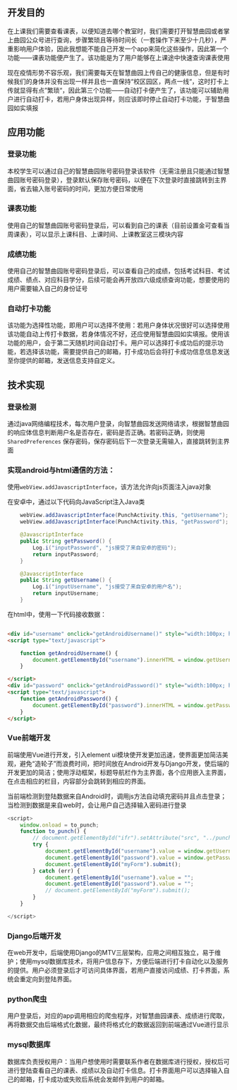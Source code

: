 ## 开发目的

在上课我们需要查看课表，以便知道去哪个教室时，我们需要打开智慧曲园或者掌上曲园公众号进行查询，步骤繁琐且等待时间长（一套操作下来至少十几秒），严重影响用户体验，因此我想能不能自己开发一个app来简化这些操作，因此第一个功能——课表功能便产生了。该功能是为了用户能够在上课途中快速查询课表使用

现在疫情形势不容乐观，我们需要每天在智慧曲园上传自己的健康信息，但是有时候我们的身体并没有出现一样并且也一直保持“校区园区，两点一线“，这时打卡上传就显得有点”繁琐“，因此第三个功能——自动打卡便产生了，该功能可以辅助用户进行自动打卡，若用户身体出现异样，则应该即时停止自动打卡功能，于智慧曲园如实填报

## 应用功能

### 登录功能

本校学生可以通过自己的智慧曲园账号密码登录该软件（无需注册且只能通过智慧曲园账号密码登录），登录默认保存账号密码，以便在下次登录时直接跳转到主界面，省去输入账号密码的时间，更加方便日常使用

### 课表功能

使用自己的智慧曲园账号密码登录后，可以看到自己的课表（目前设置金可查看当周课表），可以显示上课科目、上课时间、上课教室这三模块内容

### 成绩功能

使用自己的智慧曲园账号密码登录后，可以查看自己的成绩，包括考试科目、考试成绩、绩点、对应科目学分，后续可能会再开放四六级成绩查询功能，想要使用的用户需要输入自己的身份证号

### 自动打卡功能

该功能为选择性功能，即用户可以选择不使用：若用户身体状况很好可以选择使用该功能自动上传打卡数据，若身体情况不好，还应使用智慧曲园如实填报。使用该功能的用户，会于第二天随机时间自动打卡。用户可以选择打卡成功后的提示功能，若选择该功能，需要提供自己的邮箱，打卡成功后会将打卡成功信息信息发送至你提供的邮箱，发送信息支持自定义。


## 技术实现

### 登录检测

通过java网络编程技术，每次用户登录，向智慧曲园发送网络请求，根据智慧曲园的响应体信息判断用户名是否存在，密码是否正确。若密码正确，则使用```SharedPreferences```
保存密码，保存密码后下一次登录无需输入，直接跳转到主界面

### 实现android与html通信的方法：

使用```webView.addJavascriptInterface```，该方法允许向js页面注入java对象

在安卓中，通过以下代码向JavaScript注入Java类

```java
    webView.addJavascriptInterface(PunchActivity.this, "getUsername");
    webView.addJavascriptInterface(PunchActivity.this, "getPassword");

    @JavascriptInterface
    public String getPassword() {
        Log.i("inputPassword", "js接受了来自安卓的密码");
        return inputPassword;
    }

    @JavascriptInterface
    public String getUsername() {
        Log.i("inputUsername", "js接受了来自安卓的用户名");
        return inputUsername;
    }
```

在html中，使用一下代码接收数据：

```html

<div id="username" onclick="getAndroidUsername()" style="width:100px; height:100px; background-color:#000899;"></div>
<script type="text/javascript">

    function getAndroidUsername() {
        document.getElementById("username").innerHTML = window.getUsername.getUsername();
    }

</script>
<div id="password" onclick="getAndroidPassword()" style="width:100px; height:100px; background-color:#099;"></div>
<script type="text/javascript">
    function getAndroidPassword() {
        document.getElementById("password").innerHTML = window.getPassword.getPassword();
    }
</script>
```

### Vue前端开发

前端使用Vue进行开发，引入element ui模块使开发更加迅速，使界面更加简洁美观，避免“造轮子”而浪费时间，把时间放在Android开发与Django开发，使后端的开发更加的简洁；使用浮动框架，标题导航栏作为主界面，各个应用嵌入主界面，在点击相应的栏目，内容部分会跳转到相应的界面。

当前端检测到登陆数据来自Android时，调用js方法自动填充密码并且点击登录；当检测到数据是来自web时，会让用户自己选择输入密码进行登录

```javascript
<script>
    window.onload = to_punch;
    function to_punch() {
        // document.getElementById("ifr").setAttribute("src", "../punch")
        try {
            document.getElementById("username").value = window.getUsername.getUsername();
            document.getElementById("password").value = window.getPassword.getPassword();
            document.getElementById("myForm").submit();
        } catch (err) {
            document.getElementById("username").value = "";
            document.getElementById("password").value = "";
            // document.getElementById("myForm").submit();
        }
    }

</script>
```

### Django后端开发

在web开发中，后端使用Django的MTV三层架构，应用之间相互独立，易于维护；使用mysql数据库技术，将用户信息存下，方便后端进行打卡自动化以及服务的提供。用户必须登录后才可访问具体界面，若用户直接访问成绩、打卡界面，系统会重定向到登陆界面。
### python爬虫

用户登录后，对应的app调用相应的爬虫程序，对智慧曲园课表、成绩进行爬取，再将数据交由后端格式化数据，最终将格式化的数据返回到前端通过Vue进行显示

### mysql数据库

数据库负责授权用户：当用户想使用时需要联系作者在数据库进行授权，授权后可进行登陆查看自己的课表、成绩以及自动打卡信息。打卡界面用户可以选择输入自己的邮箱，打卡成功或失败后系统会发邮件到用户的邮箱。